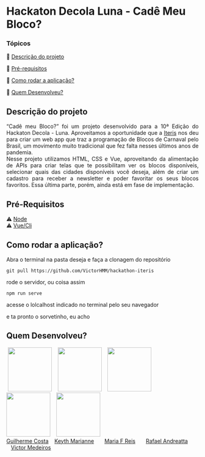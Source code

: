 <h1>Hackaton Decola Luna - Cadê Meu Bloco?</h1>

### Tópicos 

:small_blue_diamond: [Descrição do projeto](#descrição-do-projeto)

:small_blue_diamond: [Pré-requisitos](#pré-requisitos)

:small_blue_diamond: [Como rodar a aplicação?](#como-rodar-a-aplicação)

:small_blue_diamond: [Quem Desenvolveu?](#quem-desenvolveu)

## Descrição do projeto 

<p align="justify">
“Cadê meu Bloco?” foi um projeto desenvolvido para a 10ª Edição do
      Hackaton Decola - Luna. Aproveitamos a oportunidade que a
      <a href="https://www.iteris.com.br" target="_blank">Iteris</a>
      nos deu para criar um web app que traz a programação de Blocos de Carnaval
      pelo Brasil, um movimento muito tradicional que fez falta nesses últimos
      anos de pandemia.
  <br> Nesse projeto utilizamos HTML, CSS e Vue, aproveitando da alimentação de APIs para criar telas que te possibilitam ver os blocos disponíveis, selecionar quais das cidades disponíveis você deseja, além de criar um cadastro para receber a newsletter e poder favoritar os seus blocos favoritos. Essa última parte, porém, ainda está em fase de implementação. 
</p>

## Pré-Requisitos

:warning: [Node](https://nodejs.org/en/download/)<br>
:warning: [Vue/Cli](https://www.google.com/)

## Como rodar a aplicação?

Abra o terminal na pasta deseja e faça a clonagem do repositório
```
git pull https://github.com/VictorHMM/hackathon-iteris
```
rode o servidor, ou coisa assim
```
npm run serve
```
acesse o lolcalhost indicado no terminal pelo seu navegador

e ta pronto o sorvetinho, eu acho

## Quem Desenvolveu?

&nbsp;[<img src="https://avatars.githubusercontent.com/u/46942160?v=4" width=115>](https://github.com/gamsbumps) &nbsp;&nbsp;&nbsp;[<img src="https://avatars.githubusercontent.com/u/79008868?v=4" width=115>](https://github.com/KeythMarianne)&nbsp;&nbsp;&nbsp; [<img src="https://avatars.githubusercontent.com/u/70169979?v=4" width=115>](https://github.com/mariafreis) &nbsp;&nbsp;&nbsp;[<img src="https://avatars.githubusercontent.com/u/99933402?v=4" width=115>](https://github.com/RafaAndreatta) &nbsp;&nbsp;&nbsp;[<img src="https://avatars.githubusercontent.com/u/53574545?v=4" width=115>](https://github.com/VictorHMM)
<br><a href="https://github.com/gamsbumps">Guilherme Costa</a>
    &nbsp;&nbsp;&nbsp;<a href="https://github.com/KeythMarianne">Keyth Marianne</a>&nbsp;&nbsp;
    &nbsp;&nbsp;&nbsp;&nbsp;<a href="https://github.com/mariafreis">Maria F Reis</a>
    &nbsp;&nbsp;&nbsp;&nbsp;&nbsp;&nbsp;<a href="https://github.com/RafaAndreatta">Rafael Andreatta</a>
    &nbsp;&nbsp;&nbsp;<a href="https://github.com/VictorHMM">Victor Medeiros</a>
